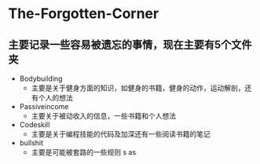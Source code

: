 # The-Forgotten-Corner
## 主要记录一些容易被遗忘的事情，现在主要有5个文件夹
* Bodybuilding
  * 主要是关于健身方面的知识，如健身的书籍，健身的动作，运动解剖，还有个人的想法
* Passiveincome
  * 主要关于被动收入的信息，一些书籍和个人想法
* Codeskill
  * 主要是关于编程技能的代码及加深还有一些阅读书籍的笔记
* bullshit
  * 主要是可能被套路的一些规则
s
as
